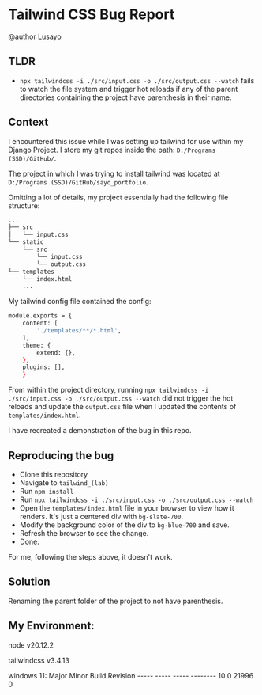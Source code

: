 # Tailwind CSS Bug Report

@author [Lusayo](https://github.com/lusayo-nyondo)

## TLDR
- `npx tailwindcss -i ./src/input.css -o ./src/output.css --watch` fails to watch the file system and trigger hot reloads if any of the parent directories containing the project have parenthesis in their name.

## Context
I encountered this issue while I was setting up tailwind for use within my Django Project. I store my git repos inside the path: `D:/Programs (SSD)/GitHub/`.

The project in which I was trying to install tailwind was located at `D:/Programs (SSD)/GitHub/sayo_portfolio`.

Omitting a lot of details, my project essentially had the following file structure:

```bash
...
├── src
│   └── input.css
└── static
    └── src
        └── input.css
        └── output.css
└── templates
    └── index.html
    ...
```

My tailwind config file contained the config:
```bash
module.exports = {
    content: [
        './templates/**/*.html',
    ],
    theme: {
        extend: {},
    },
    plugins: [],
    }
```

From within the project directory, running `npx tailwindcss -i ./src/input.css -o ./src/output.css --watch` did not trigger the hot reloads and update the `output.css` file when I updated the contents of `templates/index.html`.

I have recreated a demonstration of the bug in this repo.

## Reproducing the bug
- Clone this repository
- Navigate to `tailwind_(lab)`
- Run `npm install`
- Run `npx tailwindcss -i ./src/input.css -o ./src/output.css --watch`
- Open the `templates/index.html` file in your browser to view how it renders. It's just a centered div with `bg-slate-700`.
- Modify the background color of the div to `bg-blue-700` and save.
- Refresh the browser to see the change.
- Done.

For me, following the steps above, it doesn't work.

## Solution
Renaming the parent folder of the project to not have parenthesis.

## My Environment:

node v20.12.2

tailwindcss v3.4.13

windows 11:
        Major  Minor  Build  Revision
        -----  -----  -----  --------
        10     0      21996  0
